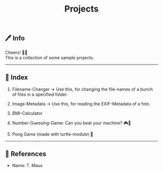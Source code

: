 <h1 align="center"> Projects </h1></br>

## 🖊 Info

Cheers! 👋🏼   
This is a collection of some sample projects.

---

## 🌵 Index

1. Filename-Changer
-> Use this, for changing the file-names of a bunch of files in a specified folder.

2. Image-Metadata
-> Use this, for reading the EXIF-Metadata of a foto.

3. BMI-Calculator

4. Number-Guessing-Game: Can you beat your machine? 🎮👾

5. Pong Game (made with turtle-module) 🏓

---

## 📜 References
- Name: T. Maus
